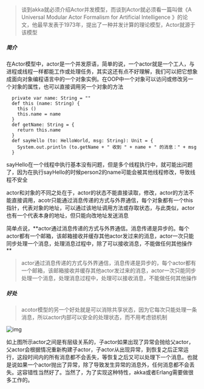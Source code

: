 > 谈到akka就必须介绍Actor并发模型，而谈到Actor就必须看一篇叫做《A Universal Modular Actor Formalism for Artificial Intelligence 》的论文，他最早发表于1973年，提出了一种并发计算的理论模型，Actor就源于该模型



##### 简介

在Actor模型中，actor是一个并发原语，简单的说，一个actor就是一个工人，与进程或线程一样都能工作或处理任务，其实这还有点不好理解，我们可以把它想象成面向对象编程语言中的一个对象实例。在OOP中一个对象可以访问或修改另一个对象的属性，也可以直接调用另一个对象的方法

```
  private var name: String = ""
  def this (name: String) {
    this ()
    this.name = name
  }
  def getName: String = {
    return this.name
  }
  def sayHello (to: HelloWorld, msg: String): Unit = {
    System.out.println (to.getName + " 收到 " + name + " 的消息：" + msg
  }
```

sayHello在一个线程中执行基本没有问题，但是多个线程执行中，就可能出问题了，因为在执行sayHello的时候person2的name可能会被其他线程修改，导致线程不安全

​	actor和对象的不同之处在于，actor的状态不能直接读取，修改，actor的方法不能直接调用，acotr只能通过消息传递的方式与外界通信，每个对象都有一个this指针，代表对象的地址，可以通过该地址调用方法或存取状态，与此类似，actor也有一个代表本身的地址，但只能向改地址发送消息

简单点说，**actor通过消息传递的方式与外界通信。消息传递是异步的。每个actor都有一个邮箱，该邮箱接收并缓存其他actor发过来的消息，actor一次只能同步处理一个消息，处理消息过程中，除了可以接收消息，不能做任何其他操作 **



> actor通过消息传递的方式与外界通信，消息传递是异步的，每个actor都有一个邮箱，该邮箱接收并缓存其他actor发过来的消息，actor一次只能同步处理一个消息，处理消息过程中，处理可以接收消息，不能做任何其他操作

##### 好处

> acotor模型的另一个好处就是可以消除共享状态，因为它每次只能处理一条消息，所以actor内部可以安全的处理状态，而不用考虑锁机制

![img](D:\GitHubSpace\document\docs\other\img_1aeb3f16f0f7045930299c586806561a.png)

如上图所示actor之间是有层级关系的，子actor如果出现了异常会抛给父actor，父actor会根据情况重新构建子actor，子actor从出现异常，到恢复之后正常运行，这段时间内的所有消息都不会丢失，等恢复之后又可以处理下一个消息。也就是说如果一个actor抛出了异常，除了导致发生异常的消息外，任何消息都不会丢失。这容错性当然好了。当然了，为了实现这种特性，akka或者Erlang需要做很多工作的。